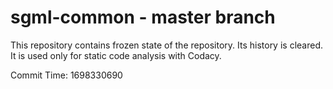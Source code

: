 # sgml-common - master branch

This repository contains frozen state of the repository.
Its history is cleared. It is used only for static code
analysis with Codacy.

Commit Time: 1698330690